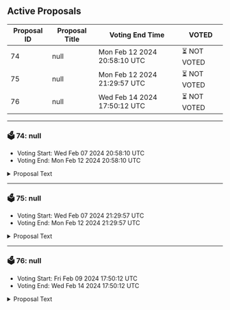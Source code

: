 ## Active Proposals

| Proposal ID | Proposal Title | Voting End Time | VOTED |
|-------------|----------------|-----------------|-------|
| 74 | null | Mon Feb 12 2024 20:58:10 UTC | ⏳ NOT VOTED |
| 75 | null | Mon Feb 12 2024 21:29:57 UTC | ⏳ NOT VOTED |
| 76 | null | Wed Feb 14 2024 17:50:12 UTC | ⏳ NOT VOTED |

---

### 🗳 74: null
- Voting Start: Wed Feb 07 2024 20:58:10 UTC
- Voting End: Mon Feb 12 2024 20:58:10 UTC

<details>
<summary>Proposal Text</summary>
 
null
</details>

---

### 🗳 75: null
- Voting Start: Wed Feb 07 2024 21:29:57 UTC
- Voting End: Mon Feb 12 2024 21:29:57 UTC

<details>
<summary>Proposal Text</summary>
 
null
</details>

---

### 🗳 76: null
- Voting Start: Fri Feb 09 2024 17:50:12 UTC
- Voting End: Wed Feb 14 2024 17:50:12 UTC

<details>
<summary>Proposal Text</summary>
 
null
</details>
